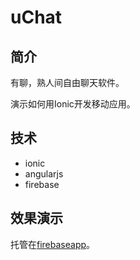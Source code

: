 # uChat

## 简介

有聊，熟人间自由聊天软件。

演示如何用Ionic开发移动应用。

## 技术
- ionic
- angularjs
- firebase

## 效果演示
托管在[firebaseapp](https://incandescent-heat-1100.firebaseapp.com/)。